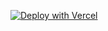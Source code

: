 [![Deploy with Vercel](https://vercel.com/button)](https://vercel.com/new/project?template=https://github.com/zeit/now-examples/tree/master/nextjs)
